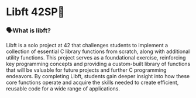 # Libft 42SP🌵

### 🗣️What is libft?
Libft is a solo project at 42 that challenges students to implement a collection of essential C library functions from scratch, along with additional utility functions. This project serves as a foundational exercise, reinforcing key programming concepts and providing a custom-built library of functions that will be valuable for future projects and further C programming endeavors. By completing Libft, students gain deeper insight into how these core functions operate and acquire the skills needed to create efficient, reusable code for a wide range of applications.
